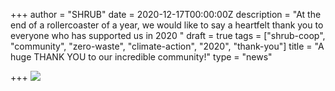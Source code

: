 +++
author = "SHRUB"
date = 2020-12-17T00:00:00Z
description = "At the end of a rollercoaster of a year, we would like to say a heartfelt thank you to everyone who has supported us in 2020 "
draft = true
tags = ["shrub-coop", "community", "zero-waste", "climate-action", "2020", "thank-you"]
title = "A huge THANK YOU to our incredible community!"
type = "news"

+++
![](https://res.cloudinary.com/shrub-co-op/image/upload/v1608231438/shrubcoop.org/media/thank_you_ugneyy.png)